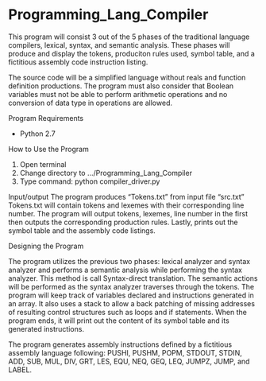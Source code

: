 # Programming_Lang_Compiler
This program will consist 3 out of the 5 phases of the traditional language compilers,
lexical, syntax, and semantic analysis. These phases will produce and display the tokens, produciton rules used, symbol table, and a fictitious assembly code instruction listing.

The source code will be a simplified language without reals and function definition productions. The program must also consider that Boolean variables must not be able to perform arithmetic operations and no conversion of data type in operations are allowed.

Program Requirements
-   Python 2.7

How to Use the Program
1.  Open terminal
2.  Change directory to …/Programming_Lang_Compiler
3.  Type command:
python compiler_driver.py


Input/output
The program produces “Tokens.txt” from input file “src.txt”
Tokens.txt will contain tokens and lexemes with their corresponding line number.
The program will output tokens, lexemes, line number in the first then outputs the corresponding production rules. Lastly, prints out the symbol table and the assembly code listings.


Designing the Program

The program utilizes the previous two phases: lexical analyzer and syntax analyzer and performs a semantic analysis while performing the syntax analyzer. This method is call Syntax-direct translation. The semantic actions will be performed as the syntax analyzer traverses through the tokens. The program will keep track of variables declared and instructions generated in an array. It also uses a stack to allow a back patching of missing addresses of resulting control structures such as loops and if statements. When the program ends, it will print out the content of its symbol table and its generated instructions.

The program generates assembly instructions defined by a fictitious assembly language following:
PUSHI, PUSHM, POPM, STDOUT, STDIN, ADD, SUB, MUL, DIV, GRT, LES, EQU, NEQ,  GEQ, LEQ, JUMPZ, JUMP, and LABEL.

